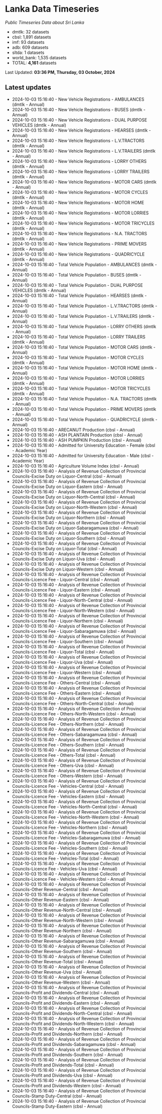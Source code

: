 # Lanka Data Timeseries
*Public Timeseries Data about Sri Lanka*

* dmtlk: 32 datasets
* cbsl: 1,891 datasets
* imf: 93 datasets
* adb: 609 datasets
* sltda: 1 datasets
* world_bank: 1,535 datasets
* TOTAL: **4,161** datasets

Last Updated: **03:36 PM, Thursday, 03 October, 2024**

## Latest updates

* 2024-10-03 15:16:40 - New Vehicle Registrations - AMBULANCES (dmtlk - Annual)
* 2024-10-03 15:16:40 - New Vehicle Registrations - BUSES (dmtlk - Annual)
* 2024-10-03 15:16:40 - New Vehicle Registrations - DUAL PURPOSE VEHICLES (dmtlk - Annual)
* 2024-10-03 15:16:40 - New Vehicle Registrations - HEARSES (dmtlk - Annual)
* 2024-10-03 15:16:40 - New Vehicle Registrations - L.V.TRACTORS (dmtlk - Annual)
* 2024-10-03 15:16:40 - New Vehicle Registrations - L.V.TRAILERS (dmtlk - Annual)
* 2024-10-03 15:16:40 - New Vehicle Registrations - LORRY OTHERS (dmtlk - Annual)
* 2024-10-03 15:16:40 - New Vehicle Registrations - LORRY TRAILERS (dmtlk - Annual)
* 2024-10-03 15:16:40 - New Vehicle Registrations - MOTOR CARS (dmtlk - Annual)
* 2024-10-03 15:16:40 - New Vehicle Registrations - MOTOR CYCLES (dmtlk - Annual)
* 2024-10-03 15:16:40 - New Vehicle Registrations - MOTOR HOME (dmtlk - Annual)
* 2024-10-03 15:16:40 - New Vehicle Registrations - MOTOR LORRIES (dmtlk - Annual)
* 2024-10-03 15:16:40 - New Vehicle Registrations - MOTOR TRICYCLES (dmtlk - Annual)
* 2024-10-03 15:16:40 - New Vehicle Registrations - N.A. TRACTORS (dmtlk - Annual)
* 2024-10-03 15:16:40 - New Vehicle Registrations - PRIME MOVERS (dmtlk - Annual)
* 2024-10-03 15:16:40 - New Vehicle Registrations - QUADRICYCLE (dmtlk - Annual)
* 2024-10-03 15:16:40 - Total Vehicle Population - AMBULANCES (dmtlk - Annual)
* 2024-10-03 15:16:40 - Total Vehicle Population - BUSES (dmtlk - Annual)
* 2024-10-03 15:16:40 - Total Vehicle Population - DUAL PURPOSE VEHICLES (dmtlk - Annual)
* 2024-10-03 15:16:40 - Total Vehicle Population - HEARSES (dmtlk - Annual)
* 2024-10-03 15:16:40 - Total Vehicle Population - L.V.TRACTORS (dmtlk - Annual)
* 2024-10-03 15:16:40 - Total Vehicle Population - L.V.TRAILERS (dmtlk - Annual)
* 2024-10-03 15:16:40 - Total Vehicle Population - LORRY OTHERS (dmtlk - Annual)
* 2024-10-03 15:16:40 - Total Vehicle Population - LORRY TRAILERS (dmtlk - Annual)
* 2024-10-03 15:16:40 - Total Vehicle Population - MOTOR CARS (dmtlk - Annual)
* 2024-10-03 15:16:40 - Total Vehicle Population - MOTOR CYCLES (dmtlk - Annual)
* 2024-10-03 15:16:40 - Total Vehicle Population - MOTOR HOME (dmtlk - Annual)
* 2024-10-03 15:16:40 - Total Vehicle Population - MOTOR LORRIES (dmtlk - Annual)
* 2024-10-03 15:16:40 - Total Vehicle Population - MOTOR TRICYCLES (dmtlk - Annual)
* 2024-10-03 15:16:40 - Total Vehicle Population - N.A. TRACTORS (dmtlk - Annual)
* 2024-10-03 15:16:40 - Total Vehicle Population - PRIME MOVERS (dmtlk - Annual)
* 2024-10-03 15:16:40 - Total Vehicle Population - QUADRICYCLE (dmtlk - Annual)
* 2024-10-03 15:16:40 - ARECANUT Production (cbsl - Annual)
* 2024-10-03 15:16:40 - ASH PLANTAIN Production (cbsl - Annual)
* 2024-10-03 15:16:40 - ASH PUMPKIN Production (cbsl - Annual)
* 2024-10-03 15:16:40 - Admitted for University Education - Female (cbsl - Academic Year)
* 2024-10-03 15:16:40 - Admitted for University Education - Male (cbsl - Academic Year)
* 2024-10-03 15:16:40 - Agriculture Volume Index (cbsl - Annual)
* 2024-10-03 15:16:40 - Analysis of Revenue Collection of Provincial Councils-Excise Duty on Liquor-Central (cbsl - Annual)
* 2024-10-03 15:16:40 - Analysis of Revenue Collection of Provincial Councils-Excise Duty on Liquor-Eastern (cbsl - Annual)
* 2024-10-03 15:16:40 - Analysis of Revenue Collection of Provincial Councils-Excise Duty on Liquor-North-Central (cbsl - Annual)
* 2024-10-03 15:16:40 - Analysis of Revenue Collection of Provincial Councils-Excise Duty on Liquor-North-Western (cbsl - Annual)
* 2024-10-03 15:16:40 - Analysis of Revenue Collection of Provincial Councils-Excise Duty on Liquor-Northern (cbsl - Annual)
* 2024-10-03 15:16:40 - Analysis of Revenue Collection of Provincial Councils-Excise Duty on Liquor-Sabaragamuwa (cbsl - Annual)
* 2024-10-03 15:16:40 - Analysis of Revenue Collection of Provincial Councils-Excise Duty on Liquor-Southern (cbsl - Annual)
* 2024-10-03 15:16:40 - Analysis of Revenue Collection of Provincial Councils-Excise Duty on Liquor-Total (cbsl - Annual)
* 2024-10-03 15:16:40 - Analysis of Revenue Collection of Provincial Councils-Excise Duty on Liquor-Uva (cbsl - Annual)
* 2024-10-03 15:16:40 - Analysis of Revenue Collection of Provincial Councils-Excise Duty on Liquor-Western (cbsl - Annual)
* 2024-10-03 15:16:40 - Analysis of Revenue Collection of Provincial Councils-Licence Fee - Liquor-Central (cbsl - Annual)
* 2024-10-03 15:16:40 - Analysis of Revenue Collection of Provincial Councils-Licence Fee - Liquor-Eastern (cbsl - Annual)
* 2024-10-03 15:16:40 - Analysis of Revenue Collection of Provincial Councils-Licence Fee - Liquor-North-Central (cbsl - Annual)
* 2024-10-03 15:16:40 - Analysis of Revenue Collection of Provincial Councils-Licence Fee - Liquor-North-Western (cbsl - Annual)
* 2024-10-03 15:16:40 - Analysis of Revenue Collection of Provincial Councils-Licence Fee - Liquor-Northern (cbsl - Annual)
* 2024-10-03 15:16:40 - Analysis of Revenue Collection of Provincial Councils-Licence Fee - Liquor-Sabaragamuwa (cbsl - Annual)
* 2024-10-03 15:16:40 - Analysis of Revenue Collection of Provincial Councils-Licence Fee - Liquor-Southern (cbsl - Annual)
* 2024-10-03 15:16:40 - Analysis of Revenue Collection of Provincial Councils-Licence Fee - Liquor-Total (cbsl - Annual)
* 2024-10-03 15:16:40 - Analysis of Revenue Collection of Provincial Councils-Licence Fee - Liquor-Uva (cbsl - Annual)
* 2024-10-03 15:16:40 - Analysis of Revenue Collection of Provincial Councils-Licence Fee - Liquor-Western (cbsl - Annual)
* 2024-10-03 15:16:40 - Analysis of Revenue Collection of Provincial Councils-Licence Fee - Others-Central (cbsl - Annual)
* 2024-10-03 15:16:40 - Analysis of Revenue Collection of Provincial Councils-Licence Fee - Others-Eastern (cbsl - Annual)
* 2024-10-03 15:16:40 - Analysis of Revenue Collection of Provincial Councils-Licence Fee - Others-North-Central (cbsl - Annual)
* 2024-10-03 15:16:40 - Analysis of Revenue Collection of Provincial Councils-Licence Fee - Others-North-Western (cbsl - Annual)
* 2024-10-03 15:16:40 - Analysis of Revenue Collection of Provincial Councils-Licence Fee - Others-Northern (cbsl - Annual)
* 2024-10-03 15:16:40 - Analysis of Revenue Collection of Provincial Councils-Licence Fee - Others-Sabaragamuwa (cbsl - Annual)
* 2024-10-03 15:16:40 - Analysis of Revenue Collection of Provincial Councils-Licence Fee - Others-Southern (cbsl - Annual)
* 2024-10-03 15:16:40 - Analysis of Revenue Collection of Provincial Councils-Licence Fee - Others-Total (cbsl - Annual)
* 2024-10-03 15:16:40 - Analysis of Revenue Collection of Provincial Councils-Licence Fee - Others-Uva (cbsl - Annual)
* 2024-10-03 15:16:40 - Analysis of Revenue Collection of Provincial Councils-Licence Fee - Others-Western (cbsl - Annual)
* 2024-10-03 15:16:40 - Analysis of Revenue Collection of Provincial Councils-Licence Fee - Vehicles-Central (cbsl - Annual)
* 2024-10-03 15:16:40 - Analysis of Revenue Collection of Provincial Councils-Licence Fee - Vehicles-Eastern (cbsl - Annual)
* 2024-10-03 15:16:40 - Analysis of Revenue Collection of Provincial Councils-Licence Fee - Vehicles-North-Central (cbsl - Annual)
* 2024-10-03 15:16:40 - Analysis of Revenue Collection of Provincial Councils-Licence Fee - Vehicles-North-Western (cbsl - Annual)
* 2024-10-03 15:16:40 - Analysis of Revenue Collection of Provincial Councils-Licence Fee - Vehicles-Northern (cbsl - Annual)
* 2024-10-03 15:16:40 - Analysis of Revenue Collection of Provincial Councils-Licence Fee - Vehicles-Sabaragamuwa (cbsl - Annual)
* 2024-10-03 15:16:40 - Analysis of Revenue Collection of Provincial Councils-Licence Fee - Vehicles-Southern (cbsl - Annual)
* 2024-10-03 15:16:40 - Analysis of Revenue Collection of Provincial Councils-Licence Fee - Vehicles-Total (cbsl - Annual)
* 2024-10-03 15:16:40 - Analysis of Revenue Collection of Provincial Councils-Licence Fee - Vehicles-Uva (cbsl - Annual)
* 2024-10-03 15:16:40 - Analysis of Revenue Collection of Provincial Councils-Licence Fee - Vehicles-Western (cbsl - Annual)
* 2024-10-03 15:16:40 - Analysis of Revenue Collection of Provincial Councils-Other Revenue-Central (cbsl - Annual)
* 2024-10-03 15:16:40 - Analysis of Revenue Collection of Provincial Councils-Other Revenue-Eastern (cbsl - Annual)
* 2024-10-03 15:16:40 - Analysis of Revenue Collection of Provincial Councils-Other Revenue-North-Central (cbsl - Annual)
* 2024-10-03 15:16:40 - Analysis of Revenue Collection of Provincial Councils-Other Revenue-North-Western (cbsl - Annual)
* 2024-10-03 15:16:40 - Analysis of Revenue Collection of Provincial Councils-Other Revenue-Northern (cbsl - Annual)
* 2024-10-03 15:16:40 - Analysis of Revenue Collection of Provincial Councils-Other Revenue-Sabaragamuwa (cbsl - Annual)
* 2024-10-03 15:16:40 - Analysis of Revenue Collection of Provincial Councils-Other Revenue-Southern (cbsl - Annual)
* 2024-10-03 15:16:40 - Analysis of Revenue Collection of Provincial Councils-Other Revenue-Total (cbsl - Annual)
* 2024-10-03 15:16:40 - Analysis of Revenue Collection of Provincial Councils-Other Revenue-Uva (cbsl - Annual)
* 2024-10-03 15:16:40 - Analysis of Revenue Collection of Provincial Councils-Other Revenue-Western (cbsl - Annual)
* 2024-10-03 15:16:40 - Analysis of Revenue Collection of Provincial Councils-Profit and Dividends-Central (cbsl - Annual)
* 2024-10-03 15:16:40 - Analysis of Revenue Collection of Provincial Councils-Profit and Dividends-Eastern (cbsl - Annual)
* 2024-10-03 15:16:40 - Analysis of Revenue Collection of Provincial Councils-Profit and Dividends-North-Central (cbsl - Annual)
* 2024-10-03 15:16:40 - Analysis of Revenue Collection of Provincial Councils-Profit and Dividends-North-Western (cbsl - Annual)
* 2024-10-03 15:16:40 - Analysis of Revenue Collection of Provincial Councils-Profit and Dividends-Northern (cbsl - Annual)
* 2024-10-03 15:16:40 - Analysis of Revenue Collection of Provincial Councils-Profit and Dividends-Sabaragamuwa (cbsl - Annual)
* 2024-10-03 15:16:40 - Analysis of Revenue Collection of Provincial Councils-Profit and Dividends-Southern (cbsl - Annual)
* 2024-10-03 15:16:40 - Analysis of Revenue Collection of Provincial Councils-Profit and Dividends-Total (cbsl - Annual)
* 2024-10-03 15:16:40 - Analysis of Revenue Collection of Provincial Councils-Profit and Dividends-Uva (cbsl - Annual)
* 2024-10-03 15:16:40 - Analysis of Revenue Collection of Provincial Councils-Profit and Dividends-Western (cbsl - Annual)
* 2024-10-03 15:16:40 - Analysis of Revenue Collection of Provincial Councils-Stamp Duty-Central (cbsl - Annual)
* 2024-10-03 15:16:40 - Analysis of Revenue Collection of Provincial Councils-Stamp Duty-Eastern (cbsl - Annual)